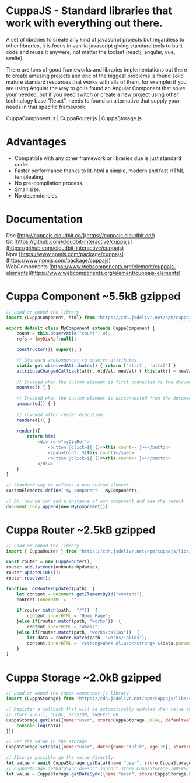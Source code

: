 
# CuppaJS - Standard libraries that work with everything out there.

A set of libraries to create any kind of javascript projects but regardless to other libraries, it is focus in vanilla javascript giving standard tools to built code and reuse it anywere, not matter the toolset (reactj, angular, vue, svelte).

There are tons of good frameworks and libraries implementations out there to create amazing projects and one of the biggest problems is found solid mature standard resources that works with alls of them, for example: if you are using Angular the way to go is found an Angular Component that solve your needed, but if you need switch or create a new project using other technology base "React", needs to found an alternative that supply your needs in that specific framework.

CuppaComponent.js | CuppaRouter.js | CuppaStorage.js

# Advantages

 - Compatible with any other framework or libraries due is just standard code.
 - Faster performance thanks to lit-html a simple, modern and fast HTML templeating.
 - No pre-compilation process.
 - Small size.
 - No dependencies.

# Documentation

Doc [http://cuppajs.cloudbit.co/](https://cuppajs.cloudbit.co/) <br />
Git [https://github.com/cloudbit-interactive/cuppajs](https://github.com/cloudbit-interactive/cuppajs) <br />
Npm [https://www.npmjs.com/package/cuppajs](https://www.npmjs.com/package/cuppajs) <br />
WebComponents [https://www.webcomponents.org/element/cuppajs-elements](https://www.webcomponents.org/element/cuppajs-elements)

# Cuppa Component ~5.5kB gzipped
```javascript
// Load or embed the library
import {CuppaComponent, html} from "https://cdn.jsdelivr.net/npm/cuppajs/libs/cuppa.component.min.js";

export default class MyComponent extends CuppaComponent {
    count = this.observable("count", 0);
    refs = {myDivRef:null};

    constructor(){ super(); }

    // Standard webComponent to observe attributes
    static get observedAttributes() { return ['attr1', 'attr2'] }
    attributeChangedCallback(attr, oldVal, newVal) { this[attr] = newVal }
    
    // Invoked when the custom element is first connected to the document's DOM.
    mounted() { }   
    
    // Invoked when the custom element is disconnected from the document's DOM.
    unmounted() { }
  
    // Invoked after render execution
    rendered(){ }             
   
    render(){
        return html`
            <div ref="myDivRef">    
                <button @click=${ ()=>this.count-- }>+</button>
                <span>Count: ${this.count}</span>
                <button @click=${ ()=>this.count++ }>+</button>
            </div>`
    }
}

// Standard way to defines a new custom element.
customElements.define('my-component', MyComponent);

// Ok, now we can add a instance of our component and see the result
document.body.append(new MyComponent())

```
# Cuppa Router ~2.5kB gzipped
```javascript
// Load or embed the library
import { CuppaRouter } from "https://cdn.jsdelivr.net/npm/cuppajs/libs/cuppa.router.min.js";

const router = new CuppaRouter();
router.addListener(onRouterUpdated);
router.updateLinks();
router.resolve();

function  onRouterUpdated(path)  {
	let content = document.getElementById("content");
	content.innerHTML =  "";
		
	if(router.match(path,  "/"))  {
		content.innerHTML = "Home Page";
	}else if(router.match(path, "works"))  {
		content.innerHTML = "Works";
	}else if(router.match(path, "works/:alias"))  {
		let data = router.match(path, "works/:alias");
		content.innerHTML = `<strong>Work Alias:</strong> ${data.params.alias}`;
	}
}
```
# Cuppa Storage ~2.0kB gzipped
```javascript
// Load or embed the cuppa.component.js library
import {CuppaStorage} from "https://cdn.jsdelivr.net/npm/cuppajs/libs/cuppa.storage.min.js";

// Register a callback that will be automatically updated when value change
// store = null, LOCAL, SESSION, INDEXED_DB
CuppaStorage.getData({name:"user", store:CuppaStorage.LOCAL, defaultValue:null, callback:(data)=>{
    console.log(data);
}})

// Set the value in the storage
CuppaStorage.setData({name:"user", data:{name:"Tufik", age:36}, store:CuppaStorage.LOCAL});

// Also is possible ge the value directly.
let value = await CuppaStorage.getData({name:"user", store:CuppaStorage.LOCAL, defaultValue:null});
// CuppaStorage.getDataSync doesn't support store CuppaStorage.INDEXED_DB due IndexedDB is async
let value = CuppaStorage.getDataSync({name:"user", store:CuppaStorage.LOCAL});
```